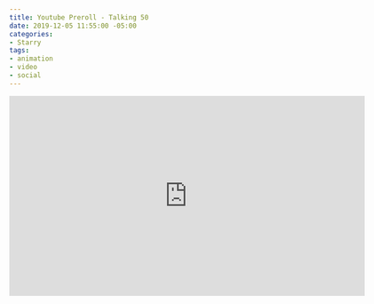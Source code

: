 ```yaml
---
title: Youtube Preroll - Talking 50
date: 2019-12-05 11:55:00 -05:00
categories:
- Starry
tags:
- animation
- video
- social
---
```


<div class="video-widescreen">
	<iframe src="https://player.vimeo.com/video/391019496?&loop=1" width="640" height="360" frameborder="0" webkitallowfullscreen mozallowfullscreen allowfullscreen allow="autoplay" background="1"></iframe>
</div>

